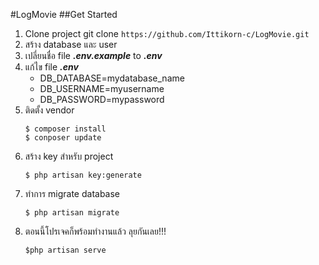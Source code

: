 #LogMovie
##Get Started

1. Clone project git clone `https://github.com/Ittikorn-c/LogMovie.git`
2. สร้าง database และ user 
3. เปลี่ยนชื่อ file ***.env.example*** to ***.env***
4. แก้ไข file ***.env***
   - DB_DATABASE=mydatabase_name
   - DB_USERNAME=myusername
   - DB_PASSWORD=mypassword
5. ติดตั้ง vendor 
   ```
   $ composer install
   $ conposer update
   ```
6. สร้าง key สำหรับ project
   ```
   $ php artisan key:generate
   ```
7. ทำการ migrate database
   ```
   $ php artisan migrate
   ```
8. ตอนนี้โปรเจคก็พร้อมทำงานแล้ว ลุยกันเลย!!!
   ```
   $php artisan serve
   ```

